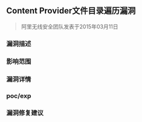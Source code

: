 ## Content Provider文件目录遍历漏洞
> 阿里无线安全团队发表于2015年03月11日

### 漏洞描述

### 影响范围

### 漏洞详情

### poc/exp

### 漏洞修复建议
